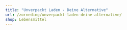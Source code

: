 ```yaml
---
title: "Unverpackt Laden - Deine Alternative"
url: /zorneding/unverpackt-laden-deine-alternative/
shop: Lebensmittel
---
```

